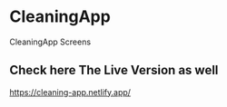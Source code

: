 # CleaningApp
CleaningApp Screens 

## Check here The Live Version as well
https://cleaning-app.netlify.app/
